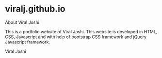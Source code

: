 # viralj.github.io
About Viral Joshi

This is a portfolio website of Viral Joshi. This website is developed in HTML, CSS, Javascript and with help of
bootstrap CSS framework and jQuery Javascript framework.

Viral Joshi